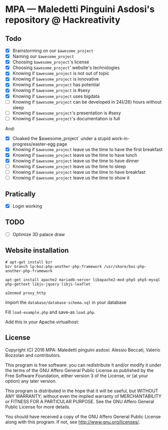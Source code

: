 # MPA — Maledetti Pinguini Asdosi's repository @ Hackreativity

## Todo
- [X] Brainstorming on our `$awesome_project`
- [X] Naming our `$awesome_project`
- [X] Choosing `$awesome_project`'s license
- [X] Choosing `$awesome_project`' website's technologies
- [X] Knowing if `$awesome_project` is not out of topic
- [X] Knowing if `$awesome_project` is innovative
- [X] Knowing if `$awesome_project` has potential
- [X] Knowing if `$awesome_project` is #sexy
- [X] Knowing if `$awesome_project` uses bigdata
- [ ] Knowing if `$awesome_project` can be developed in 24(/26) hours without sleep
- [ ] Knowing if `$awesome_project`'s presentation is #sexy
- [ ] Knowing if `$awesome_project`'s documentation is full

And:
- [X] Cloaked the $awesome_project` under a stupid work-in-progress/easter-egg page 
- [X] Knowing if `$awesome_project` leave us the time to have the first breakfast
- [X] Knowing if `$awesome_project` leave us the time to have lunch
- [X] Knowing if `$awesome_project` leave us the time to have dinner
- [ ] Knowing if `$awesome_project` leave us the time to sleep
- [ ] Knowing if `$awesome_project` leave us the time to have breakfast
- [ ] Knowing if `$awesome_project` leave us the time to show it

## Pratically
- [X] Login working

## TODO
- [ ] Optimize 3D palace draw

## Website installation
    # apt-get install bzr
    bzr branch lp:boz-php-another-php-framework /usr/share/boz-php-another-php-framework

    apt-get install apache2 mariadb-server libapache2-mod-php5 php5-mysql php-gettext libjs-jquery libjs-leaflet

    a2enmod proxy_http

Import the `database/database-schema.sql` in your database

Fill `load-example.php` and save-as `load.php`.

Add this in your Apache virtualhost:

## License
Copyright (C) 2016 MPA: Maledetti pinguini asdosi: Alessio Beccati, Valerio Bozzolan and contributors.

This program is free software: you can redistribute it and/or modify it under the terms of the GNU Affero General Public License as published by the Free Software Foundation, either version 3 of the License, or (at your option) any later version.

This program is distributed in the hope that it will be useful, but WITHOUT ANY WARRANTY; without even the implied warranty of MERCHANTABILITY or FITNESS FOR A PARTICULAR PURPOSE. See the GNU Affero General Public License for more details.

You should have received a copy of the GNU Affero General Public License along with this program. If not, see <http://www.gnu.org/licenses/>.
